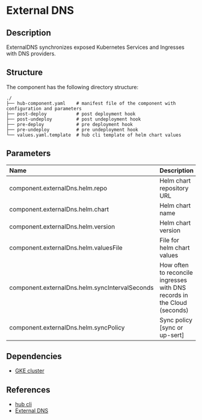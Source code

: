 # External DNS

## Description

ExternalDNS synchronizes exposed Kubernetes Services and Ingresses with DNS providers.

## Structure

The component has the following directory structure:

```text
./
├── hub-component.yaml    # manifest file of the component with configuration and parameters
├── post-deploy           # post deployment hook
├── post-undeploy         # post undeployment hook
├── pre-deploy            # pre deployment hook
├── pre-undeploy          # pre undeployment hook
└── values.yaml.template  # hub cli template of helm chart values
```

## Parameters

| Name      | Description | Default Value | Required
| :-------- | :--------   | :--------     | :--:
component.externalDns.helm.repo | Helm chart repository URL | <https://charts.bitnami.com/bitnami> | |
component.externalDns.helm.chart | Helm chart name | external-dns | |
component.externalDns.helm.version | Helm chart version | 6.1.2 | |
component.externalDns.helm.valuesFile | File for helm chart values | values.yaml | |
component.externalDns.helm.syncIntervalSeconds | How often to reconcile ingresses with DNS records in the Cloud (seconds)  | 30 | |
component.externalDns.helm.syncPolicy | Sync policy [sync or up-sert] | sync | |

## Dependencies

* [GKE cluster](https://github.com/agilestacks/google-components/tree/main/gke-gcloud)

## References

* [hub cli](https://github.com/agilestacks/hub/wiki)
* [External DNS](https://github.com/kubernetes-sigs/external-dns)
